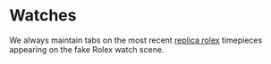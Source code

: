 # Watches
We always maintain tabs on the most recent <a href="https://identicalwatchess.to/">replica rolex</a> timepieces appearing on the fake Rolex watch scene.
